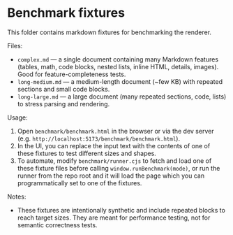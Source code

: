 # Benchmark fixtures

This folder contains markdown fixtures for benchmarking the renderer.

Files:
- `complex.md` — a single document containing many Markdown features (tables, math, code blocks, nested lists, inline HTML, details, images). Good for feature-completeness tests.
- `long-medium.md` — a medium-length document (~few KB) with repeated sections and small code blocks.
- `long-large.md` — a large document (many repeated sections, code, lists) to stress parsing and rendering.

Usage:

1. Open `benchmark/benchmark.html` in the browser or via the dev server (e.g. `http://localhost:5173/benchmark/benchmark.html`).
2. In the UI, you can replace the input text with the contents of one of these fixtures to test different sizes and shapes.
3. To automate, modify `benchmark/runner.cjs` to fetch and load one of these fixture files before calling `window.runBenchmark(mode)`, or run the runner from the repo root and it will load the page which you can programmatically set to one of the fixtures.

Notes:
- These fixtures are intentionally synthetic and include repeated blocks to reach target sizes. They are meant for performance testing, not for semantic correctness tests.
